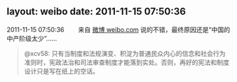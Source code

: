 layout: weibo
date: 2011-11-15 07:50:36
---
<meta name="referrer" content="no-referrer" />

2011-11-15 07:50:36  &nbsp;&nbsp;&nbsp;&nbsp;&nbsp;&nbsp; 来自 <a href="http://weibo.com/" rel="nofollow">微博 weibo.com</a>
说的不错，最终原因还是“中国的中产阶级太少”……
>  @xcv58: 只有当制度和法规演变、积淀为普通民众内心的信念和社会行为准则时，宪政法治和司法审查制度才能落到实处。否则，再好的宪法和制度设计只是写在纸上的空话。 ​​​
